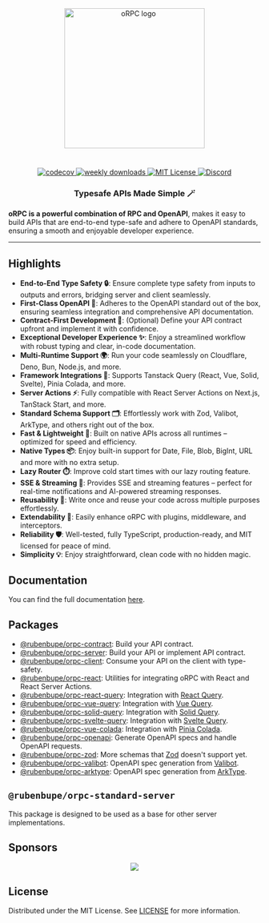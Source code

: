 <div align="center">
  <image align="center" src="https://orpc.unnoq.com/logo.webp" width=280 alt="oRPC logo" />
</div>

<h1></h1>

<div align="center">
  <a href="https://codecov.io/gh/unnoq/orpc">
    <img alt="codecov" src="https://codecov.io/gh/unnoq/orpc/branch/main/graph/badge.svg">
  </a>
  <a href="https://www.npmjs.com/package/@rubenbupe/orpc-standard-server">
    <img alt="weekly downloads" src="https://img.shields.io/npm/dw/%40orpc%2Fstandard-server?logo=npm" />
  </a>
  <a href="https://github.com/unnoq/orpc/blob/main/LICENSE">
    <img alt="MIT License" src="https://img.shields.io/github/license/unnoq/orpc?logo=open-source-initiative" />
  </a>
  <a href="https://discord.gg/TXEbwRBvQn">
    <img alt="Discord" src="https://img.shields.io/discord/1308966753044398161?color=7389D8&label&logo=discord&logoColor=ffffff" />
  </a>
</div>

<h3 align="center">Typesafe APIs Made Simple 🪄</h3>

**oRPC is a powerful combination of RPC and OpenAPI**, makes it easy to build APIs that are end-to-end type-safe and adhere to OpenAPI standards, ensuring a smooth and enjoyable developer experience.

---

## Highlights

- **End-to-End Type Safety 🔒**: Ensure complete type safety from inputs to outputs and errors, bridging server and client seamlessly.
- **First-Class OpenAPI 📄**: Adheres to the OpenAPI standard out of the box, ensuring seamless integration and comprehensive API documentation.
- **Contract-First Development 📜**: (Optional) Define your API contract upfront and implement it with confidence.
- **Exceptional Developer Experience ✨**: Enjoy a streamlined workflow with robust typing and clear, in-code documentation.
- **Multi-Runtime Support 🌍**: Run your code seamlessly on Cloudflare, Deno, Bun, Node.js, and more.
- **Framework Integrations 🧩**: Supports Tanstack Query (React, Vue, Solid, Svelte), Pinia Colada, and more.
- **Server Actions ⚡️**: Fully compatible with React Server Actions on Next.js, TanStack Start, and more.
- **Standard Schema Support 🗂️**: Effortlessly work with Zod, Valibot, ArkType, and others right out of the box.
- **Fast & Lightweight 💨**: Built on native APIs across all runtimes – optimized for speed and efficiency.
- **Native Types 📦**: Enjoy built-in support for Date, File, Blob, BigInt, URL and more with no extra setup.
- **Lazy Router ⏱️**: Improve cold start times with our lazy routing feature.
- **SSE & Streaming 📡**: Provides SSE and streaming features – perfect for real-time notifications and AI-powered streaming responses.
- **Reusability 🔄**: Write once and reuse your code across multiple purposes effortlessly.
- **Extendability 🔌**: Easily enhance oRPC with plugins, middleware, and interceptors.
- **Reliability 🛡️**: Well-tested, fully TypeScript, production-ready, and MIT licensed for peace of mind.
- **Simplicity 💡**: Enjoy straightforward, clean code with no hidden magic.

## Documentation

You can find the full documentation [here](https://orpc.unnoq.com).

## Packages

- [@rubenbupe/orpc-contract](https://www.npmjs.com/package/@rubenbupe/orpc-contract): Build your API contract.
- [@rubenbupe/orpc-server](https://www.npmjs.com/package/@rubenbupe/orpc-server): Build your API or implement API contract.
- [@rubenbupe/orpc-client](https://www.npmjs.com/package/@rubenbupe/orpc-client): Consume your API on the client with type-safety.
- [@rubenbupe/orpc-react](https://www.npmjs.com/package/@rubenbupe/orpc-react): Utilities for integrating oRPC with React and React Server Actions.
- [@rubenbupe/orpc-react-query](https://www.npmjs.com/package/@rubenbupe/orpc-react-query): Integration with [React Query](https://tanstack.com/query/latest/docs/framework/react/overview).
- [@rubenbupe/orpc-vue-query](https://www.npmjs.com/package/@rubenbupe/orpc-vue-query): Integration with [Vue Query](https://tanstack.com/query/latest/docs/framework/vue/overview).
- [@rubenbupe/orpc-solid-query](https://www.npmjs.com/package/@rubenbupe/orpc-solid-query): Integration with [Solid Query](https://tanstack.com/query/latest/docs/framework/solid/overview).
- [@rubenbupe/orpc-svelte-query](https://www.npmjs.com/package/@rubenbupe/orpc-svelte-query): Integration with [Svelte Query](https://tanstack.com/query/latest/docs/framework/svelte/overview).
- [@rubenbupe/orpc-vue-colada](https://www.npmjs.com/package/@rubenbupe/orpc-vue-colada): Integration with [Pinia Colada](https://pinia-colada.esm.dev/).
- [@rubenbupe/orpc-openapi](https://www.npmjs.com/package/@rubenbupe/orpc-openapi): Generate OpenAPI specs and handle OpenAPI requests.
- [@rubenbupe/orpc-zod](https://www.npmjs.com/package/@rubenbupe/orpc-zod): More schemas that [Zod](https://zod.dev/) doesn't support yet.
- [@rubenbupe/orpc-valibot](https://www.npmjs.com/package/@rubenbupe/orpc-valibot): OpenAPI spec generation from [Valibot](https://valibot.dev/).
- [@rubenbupe/orpc-arktype](https://www.npmjs.com/package/@rubenbupe/orpc-arktype): OpenAPI spec generation from [ArkType](https://arktype.io/).

## `@rubenbupe/orpc-standard-server`

This package is designed to be used as a base for other server implementations.

## Sponsors

<p align="center">
  <a href="https://cdn.jsdelivr.net/gh/unnoq/unnoq/sponsors.svg">
    <img src='https://cdn.jsdelivr.net/gh/unnoq/unnoq/sponsors.svg'/>
  </a>
</p>

## License

Distributed under the MIT License. See [LICENSE](https://github.com/unnoq/orpc/blob/main/LICENSE) for more information.
